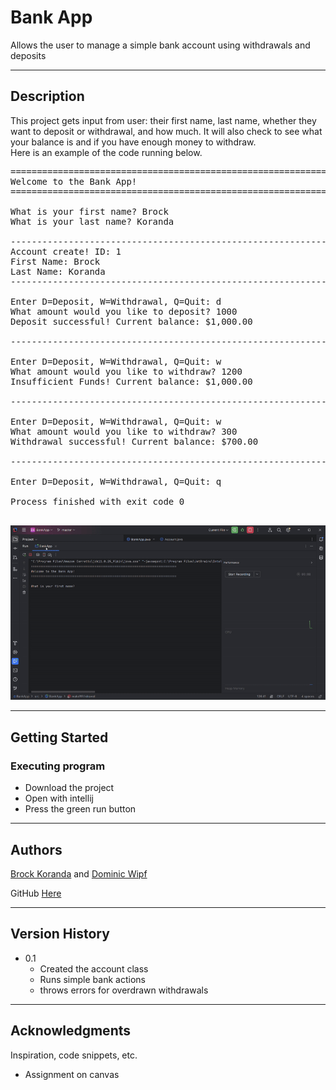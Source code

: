 # Bank App

Allows the user to manage a simple bank account using withdrawals and deposits
***
## Description

This project gets input from user: their first name, last name, whether they want to deposit or withdrawal, and how much.
It will also check to see what your balance is and if you have enough money to withdraw.
<br>Here is an example of the code running below.
<pre>================================================================================
Welcome to the Bank App!
================================================================================

What is your first name? Brock
What is your last name? Koranda

--------------------------------------------------------------------------------
Account create! ID: 1
First Name: Brock
Last Name: Koranda
--------------------------------------------------------------------------------

Enter D=Deposit, W=Withdrawal, Q=Quit: d
What amount would you like to deposit? 1000
Deposit successful! Current balance: $1,000.00

--------------------------------------------------------------------------------

Enter D=Deposit, W=Withdrawal, Q=Quit: w
What amount would you like to withdraw? 1200
Insufficient Funds! Current balance: $1,000.00

--------------------------------------------------------------------------------

Enter D=Deposit, W=Withdrawal, Q=Quit: w
What amount would you like to withdraw? 300
Withdrawal successful! Current balance: $700.00

--------------------------------------------------------------------------------

Enter D=Deposit, W=Withdrawal, Q=Quit: q

Process finished with exit code 0

</pre>

![gif](https://github.com/DomWipf/BankApp/blob/master/BankAppBankApp.java2025-02-1322-18-48-ezgif.com-video-to-gif-converter.gif)

***
## Getting Started

### Executing program

* Download the project
* Open with intellij
* Press the green run button
***
## Authors
[Brock Koranda](https://github.com/brockk5813) and [Dominic Wipf](https://github.com/DomWipf)

GitHub [Here](https://github.com/DomWipf/BankApp)
***
## Version History

* 0.1
    * Created the account class 
    * Runs simple bank actions
    * throws errors for overdrawn withdrawals

***
## Acknowledgments

Inspiration, code snippets, etc.
* Assignment on canvas